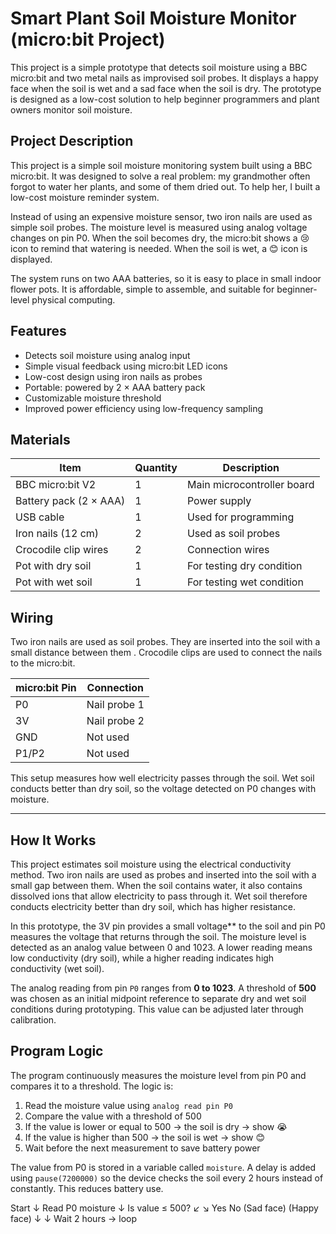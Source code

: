 # Smart Plant Soil Moisture Monitor (micro:bit Project)

This project is a simple prototype that detects soil moisture using a BBC micro:bit and two metal nails as improvised soil probes. It displays a happy face when the soil is wet and a sad face when the soil is dry. The prototype is designed as a low-cost solution to help beginner programmers and plant owners monitor soil moisture.

## Project Description

This project is a simple soil moisture monitoring system built using a BBC micro:bit. It was designed to solve a real problem: my grandmother often forgot to water her plants, and some of them dried out. To help her, I built a low-cost moisture reminder system.

Instead of using an expensive moisture sensor, two iron nails are used as simple soil probes. The moisture level is measured using analog voltage changes on pin P0. When the soil becomes dry, the micro:bit shows a 😢 icon to remind that watering is needed. When the soil is wet, a 😊 icon is displayed.

The system runs on two AAA batteries, so it is easy to place in small indoor flower pots. It is affordable, simple to assemble, and suitable for beginner-level physical computing.

## Features
- Detects soil moisture using analog input
- Simple visual feedback using micro:bit LED icons
- Low-cost design using iron nails as probes
- Portable: powered by 2 × AAA battery pack
- Customizable moisture threshold
- Improved power efficiency using low-frequency sampling
  
## Materials

| Item | Quantity | Description |
|------|----------|-------------|
| BBC micro:bit V2 | 1 | Main microcontroller board |
| Battery pack (2 × AAA) | 1 | Power supply |
| USB cable | 1 | Used for programming |
| Iron nails (12 cm) | 2 | Used as soil probes |
| Crocodile clip wires | 2 | Connection wires |
| Pot with dry soil | 1 | For testing dry condition |
| Pot with wet soil | 1 | For testing wet condition |

## Wiring

Two iron nails are used as soil probes. They are inserted into the soil with a small distance between them . Crocodile clips are used to connect the nails to the micro:bit.

| micro:bit Pin | Connection |
|---------------|------------|
| P0 | Nail probe 1 |
| 3V | Nail probe 2 |
| GND | Not used |
| P1/P2 | Not used |

This setup measures how well electricity passes through the soil. Wet soil conducts better than dry soil, so the voltage detected on P0 changes with moisture.

---
## How It Works

This project estimates soil moisture using the electrical conductivity method. Two iron nails are used as probes and inserted into the soil with a small gap between them. When the soil contains water, it also contains dissolved ions that allow electricity to pass through it. Wet soil therefore conducts electricity better than dry soil, which has higher resistance.

In this prototype, the 3V pin provides a small voltage** to the soil and pin P0 measures the voltage that returns through the soil. The moisture level is detected as an analog value between 0 and 1023. A lower reading means low conductivity (dry soil), while a higher reading indicates high conductivity (wet soil).

The analog reading from pin `P0` ranges from **0 to 1023**. A threshold of **500** was chosen as an initial midpoint reference to separate dry and wet soil conditions during prototyping. This value can be adjusted later through calibration.

## Program Logic

The program continuously measures the moisture level from pin P0 and compares it to a threshold. The logic is:

1. Read the moisture value using `analog read pin P0`
2. Compare the value with a threshold of 500
3. If the value is lower or equal to 500 → the soil is dry → show 😭
4. If the value is higher than 500 → the soil is wet → show 😊
5. Wait before the next measurement to save battery power

The value from P0 is stored in a variable called `moisture`. A delay is added using `pause(7200000)` so the device checks the soil every 2 hours instead of constantly. This reduces battery use.

Start
  ↓
Read P0 moisture
  ↓
Is value ≤ 500?
       ↙        ↘
   Yes           No
 (Sad face)   (Happy face)
  ↓              ↓
 Wait 2 hours → loop




